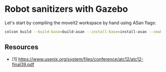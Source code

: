# Robot sanitizers with Gazebo

Let's start by compiling the moveit2 workspace by hand using ASan flags:

```bash
colcon build --build-base=build-asan --install-base=install-asan --cmake-args -DOSRF_TESTING_TOOLS_CPP_DISABLE_MEMORY_TOOLS=ON  -DINSTALL_EXAMPLES=OFF -DSECURITY=ON --no-warn-unused-cli -DCMAKE_BUILD_TYPE=Debug --mixin asan-gcc --merge-install
```


## Resources
- [1] https://www.usenix.org/system/files/conference/atc12/atc12-final39.pdf
